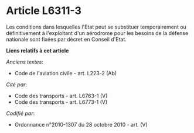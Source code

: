 # Article L6311-3

Les conditions dans lesquelles l'Etat peut se substituer temporairement ou définitivement à l'exploitant d'un aérodrome pour
les besoins de la défense nationale sont fixées par décret en Conseil d'Etat.

**Liens relatifs à cet article**

_Anciens textes_:

  - Code de l'aviation civile - art. L223-2 (Ab)

_Cité par_:

  - Code des transports - art. L6763-1 (V)
  - Code des transports - art. L6773-1 (V)

_Codifié par_:

  - Ordonnance n°2010-1307 du 28 octobre 2010 - art. (V)
